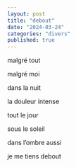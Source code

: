 ```yaml
---
layout: post
title: "debout"
date: "2024-03-24"
categories: "divers"
published: true
---
```


malgré tout  

malgré moi  

dans la nuit  

la douleur intense  

tout le jour  

sous le soleil  

dans l’ombre aussi  

je me tiens debout  
